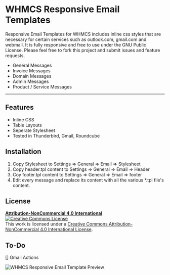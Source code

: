 # WHMCS Responsive Email Templates
Responsive Email Templates for WHMCS includes inline css styles that are necessary for certain services such as outlook.com, gmail.com and webmail. It is fully responsive and free to use under the GNU Public License. Please feel free to fork this project and submit issues and feature requests.
- General Messages
- Invoice Messages
- Domain Messages
- Admin Messages
- Product / Service Messages

----------
## Features
- Inline CSS
- Table Layouts
- Seperate Stylesheet
- Tested in Thunderbird, Gmail, Roundcube

## Installation
1. Copy Stylesheet to Settings => General => Email => Stylesheet
2. Copy header.tpl content to Settings => General => Email => Header
3. Coy footer.tpl content to Settings => General => Email => footer
4. Edit every message and replace its content with all the various *.tpl file's content.

## License
[**Attribution-NonCommercial 4.0 International**](https://creativecommons.org/licenses/by-nc/4.0/legalcode)
<a rel="license" href="http://creativecommons.org/licenses/by-nc/4.0/"><img alt="Creative Commons License" style="border-width:0" src="https://i.creativecommons.org/l/by-nc/4.0/88x31.png" /></a><br />This work is licensed under a <a rel="license" href="http://creativecommons.org/licenses/by-nc/4.0/">Creative Commons Attribution-NonCommercial 4.0 International License</a>.

## To-Do
[] Gmail Actions

![WHMCS Responsive Email Template Preview](https://raw.githubusercontent.com/StrikeHawk-ecommerce/whmcs-responsive-email-templates/master/preview.png)
